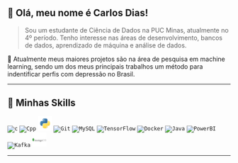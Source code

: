 ## 💜 Olá, meu nome é <strong>Carlos Dias!</strong>

> Sou um estudante de Ciência de Dados na PUC Minas, atualmente no 4º período.
Tenho interesse nas áreas de desenvolvimento, bancos de dados, aprendizado de
máquina e análise de dados.

🔭 Atualmente meus maiores projetos são na área de pesquisa em machine learning, sendo um dos meus principais trabalhos um método para indentificar perfis com depressão no Brasil.


---

## 🚀 Minhas Skills

<code><img height="32" src="https://cdn.iconscout.com/icon/free/png-512/c-programming-569564.png" alt="c"/></code>
<code><img height="32" src="https://github.com/isocpp/logos/blob/master/cpp_logo.png" alt="Cpp"/></code>
<code><img height="32" src="https://raw.githubusercontent.com/github/explore/80688e429a7d4ef2fca1e82350fe8e3517d3494d/topics/python/python.png" alt="Python"/></code>
<code><img height="32" src="https://git-scm.com/images/logos/downloads/Git-Icon-1788C.png" alt="Git"/></code>
<code><img height="32" src="https://altyra.com/wp-content/uploads/2018/11/mysql-logo-png-transparent.png" alt="MySQL"/></code>
<code><img height="32" src="https://upload.wikimedia.org/wikipedia/commons/2/2d/Tensorflow_logo.svg" alt="TensorFlow"/></code>
<code><img height="32" src="https://www.svgrepo.com/show/331370/docker.svg" alt="Docker"/></code>
<code><img height="32" src="https://cdn-icons-png.flaticon.com/512/5968/5968282.png" alt="Java"/></code>
<code><img height="32" src="https://upload.wikimedia.org/wikipedia/commons/thumb/c/cf/New_Power_BI_Logo.svg/630px-New_Power_BI_Logo.svg.png" alt="PowerBI"/></code>
<code><img height="32" src="https://openwhisk.apache.org/images/icons/icon-kafka-white-trans.png" alt="Kafka"/></code>
<code><img height="32" src="https://raw.githubusercontent.com/github/explore/80688e429a7d4ef2fca1e82350fe8e3517d3494d/topics/mongodb/mongodb.png" alt="MongoDB"/></code>

---
